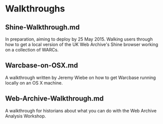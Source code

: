 # Walkthroughs

## Shine-Walkthrough.md

In preparation, aiming to deploy by 25 May 2015. Walking users through how to get a local version of the UK Web Archive's Shine browser working on a collection of WARCs.

## Warcbase-on-OSX.md

A walkthrough written by Jeremy Wiebe on how to get Warcbase running locally on an OS X machine.

## Web-Archive-Walkthrough.md

A walkthrough for historians about what you can do with the Web Archive Analysis Workshop.
